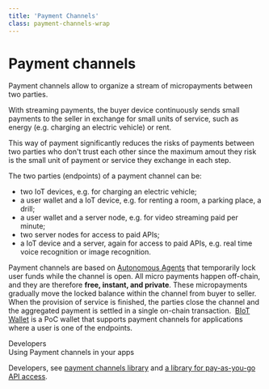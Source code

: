 ```yaml
---
title: 'Payment Channels'
class: payment-channels-wrap
---
```


# Payment channels
<div class="sub-block">
    Payment channels allow to organize a stream of micropayments between two parties.
</div>
<div class="sub-text-block">
    <p>
        With streaming payments, the buyer device continuously sends small payments to the seller in exchange for small units of service, such as energy (e.g. charging an electric vehicle) or rent.
    </p>
    <p>
        This way of payment significantly reduces the risks of payments between two parties who don't trust each other since the maximum amout they risk is the small unit of payment or service they exchange in each step.
    </p>
</div>

The two parties (endpoints) of a payment channel can be:
* two IoT devices, e.g. for charging an electric vehicle;
* a user wallet and a IoT device, e.g. for renting a room, a parking place, a drill;
* a user wallet and a server node, e.g. for video streaming paid per minute;
* two server nodes for access to paid APIs;
* a IoT device and a server, again for access to paid APIs, e.g. real time voice recognition or image recognition.

Payment channels are based on [Autonomous Agents](/platform/autonomous-agents) that temporarily lock user funds while the channel is open. All micro payments happen off-chain, and they are therefore **free, instant, and private**. These micropayments gradually move the locked balance within the channel from buyer to seller. When the provision of service is finished, the parties close the channel and the aggregated payment is settled in a single on-chain transaction.
<img class="content-img" src="/user/themes/obyte/assets/payments-channels/img1.svg" alt="">
[BIoT Wallet](https://play.google.com/store/apps/details?id=ws.biot.wallet2) is a PoC wallet that supports payment channels for applications where a user is one of the endpoints.

<div class="dev-blog">
    <div class="img-block">
        <img src="/user/themes/obyte/assets/payments-channels/dev-img.svg" alt="">
    </div>
    <div class="info-block">
        <div class="cat">Developers</div>
        <div class="title">Using Payment channels in your apps</div>
        <p>
            Developers, see <a href="https://github.com/Papabyte/aa-channels-lib" target="_blank">payment channels library</a> and <a href="https://github.com/byteball/pay-per-call-API" target="_blank">a library for pay-as-you-go API access</a>.
        </p>
    </div>
</div>
